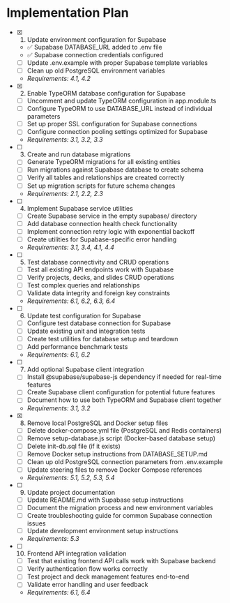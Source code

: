 # Implementation Plan

- [x] 1. Update environment configuration for Supabase

  - ✅ Supabase DATABASE_URL added to .env file
  - ✅ Supabase connection credentials configured
  - [ ] Update .env.example with proper Supabase template variables
  - [ ] Clean up old PostgreSQL environment variables
  - _Requirements: 4.1, 4.2_

- [x] 2. Enable TypeORM database configuration for Supabase




  - [ ] Uncomment and update TypeORM configuration in app.module.ts
  - [ ] Configure TypeORM to use DATABASE_URL instead of individual parameters
  - [ ] Set up proper SSL configuration for Supabase connections
  - [ ] Configure connection pooling settings optimized for Supabase
  - _Requirements: 3.1, 3.2, 3.3_




- [ ] 3. Create and run database migrations

  - [ ] Generate TypeORM migrations for all existing entities
  - [ ] Run migrations against Supabase database to create schema
  - [ ] Verify all tables and relationships are created correctly
  - [ ] Set up migration scripts for future schema changes
  - _Requirements: 2.1, 2.2, 2.3_

- [ ] 4. Implement Supabase service utilities

  - [ ] Create Supabase service in the empty supabase/ directory
  - [ ] Add database connection health check functionality
  - [ ] Implement connection retry logic with exponential backoff
  - [ ] Create utilities for Supabase-specific error handling
  - _Requirements: 3.1, 3.4, 4.1, 4.4_

- [ ] 5. Test database connectivity and CRUD operations

  - [ ] Test all existing API endpoints work with Supabase
  - [ ] Verify projects, decks, and slides CRUD operations
  - [ ] Test complex queries and relationships
  - [ ] Validate data integrity and foreign key constraints
  - _Requirements: 6.1, 6.2, 6.3, 6.4_

- [ ] 6. Update test configuration for Supabase

  - [ ] Configure test database connection for Supabase
  - [ ] Update existing unit and integration tests
  - [ ] Create test utilities for database setup and teardown
  - [ ] Add performance benchmark tests
  - _Requirements: 6.1, 6.2_

- [ ] 7. Add optional Supabase client integration

  - [ ] Install @supabase/supabase-js dependency if needed for real-time features
  - [ ] Create Supabase client configuration for potential future features
  - [ ] Document how to use both TypeORM and Supabase client together
  - _Requirements: 3.1, 3.2_

- [x] 8. Remove local PostgreSQL and Docker setup files


  - [ ] Delete docker-compose.yml file (PostgreSQL and Redis containers)
  - [ ] Remove setup-database.js script (Docker-based database setup)
  - [ ] Delete init-db.sql file (if it exists)
  - [ ] Remove Docker setup instructions from DATABASE_SETUP.md
  - [ ] Clean up old PostgreSQL connection parameters from .env.example
  - [ ] Update steering files to remove Docker Compose references
  - _Requirements: 5.1, 5.2, 5.3, 5.4_

- [ ] 9. Update project documentation

  - [ ] Update README.md with Supabase setup instructions
  - [ ] Document the migration process and new environment variables
  - [ ] Create troubleshooting guide for common Supabase connection issues
  - [ ] Update development environment setup instructions
  - _Requirements: 5.3_

- [ ] 10. Frontend API integration validation
  - [ ] Test that existing frontend API calls work with Supabase backend
  - [ ] Verify authentication flow works correctly
  - [ ] Test project and deck management features end-to-end
  - [ ] Validate error handling and user feedback
  - _Requirements: 6.1, 6.4_
